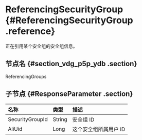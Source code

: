 # ReferencingSecurityGroup {#ReferencingSecurityGroup .reference}

正在引用某个安全组的安全组信息。

## 节点名 {#section_vdg_p5p_ydb .section}

ReferencingGroups

## 子节点 {#ResponseParameter .section}

|名称|类型|描述|
|:-|:-|:-|
|SecurityGroupId|String|安全组 ID|
|AliUid|Long|这个安全组所属用户 ID|

